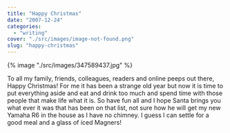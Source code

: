 ```yaml
---
title: "Happy Christmas"
date: "2007-12-24"
categories: 
  - "writing"
cover: "./src/images/image-not-found.png"
slug: "happy-christmas"
---
```


{% image "./src/images/347589437.jpg" %}

To all my family, friends, colleagues, readers and online peeps out there, Happy Christmas! For me it has been a strange old year but now it is time to put everything aside and eat and drink too much and spend time with those people that make life what it is. So have fun all and I hope Santa brings you what ever it was that has been on that list, not sure how he will get my new Yamaha R6 in the house as I have no chimney. I guess I can settle for a good meal and a glass of iced Magners!
